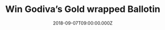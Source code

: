 ---
campaign-uuid: "c-77dcc3f4-af38-48db-a4ae-8c9dfd147365"
type: "Preview"
category: "Gifts"
date: "2018-09-07T09:00:00.000Z"
end-date: "2018-11-07T23:59:00.000Z"
disable-form: false
is_promoted: true
has_entry_page: true
title: "Win Godiva’s Gold wrapped Ballotin"
competition-description: "<p>Godiva has put together a special selection of chocolate\
  \ delights for you. White, milk, dark… Godiva sets out to tempt you with its iconic\
  \ gold wrapped Ballotin. A chocolate lover’s dream come true.</p>\r\n<p>Will you\
  \ share?</p>"
hero-header: "Win Godiva's Gold wrapped Ballotin"
terms-confirmation: "N/A"
banner-img: "https://assets.expresslyapp.com/asset-7705d2fd-849d-4cd7-9d12-b0399a0270e7.jpg"
logo-left-href: "http://www.godivachocolates.co.uk"
logo-left-image: "https://assets.expresslyapp.com/asset-6f2e8621-c15b-444b-8aac-1057c082e88e.jpg"
logo-left-title: "Godiva"
bg-image-hero: "https://assets.expresslyapp.com/asset-7a2930eb-d529-4ac0-b43b-5a0b72c5d0c2.jpg"
bg-image-first: "https://assets.expresslyapp.com/asset-55dbb340-b40e-4dda-a821-928d39d88644.jpg"
bg-image-second: "https://assets.expresslyapp.com/asset-cdcbd508-68ba-4aa2-b100-31c18f2bcf98.jpg"
section1-content: "<p>The Godiva story begins with praline.</p>\r\n<p>The sweet mixture\
  \ of finely ground almonds or hazelnuts and caramelised sugar was first married\
  \ with chocolate in Belgium, to create what’s now known worldwide as the classic\
  \ Belgian Chocolate. </p>"
section2-content: "<p>Keeping the legacy of handcrafted Belgian chocolate alive, this\
  \ selection is packed with every flavour. Orangettes, mint twigs and the coveted\
  \ carrés are all contained in the soft leather box, along with truffles and Coeur\
  \ Iconique assortments.</p>\r\n<p>Don’t miss out on Godiva’s Gold wrapped Ballotin\
  \ and indulge your heart with chocolate.</p>"
entry-title: "Win Godiva's Gold wrapped Ballotin"
entry-content: "Enter the draw to win Godiva's Gold wrapped Ballotin by completing\
  \ the form below before 23:59 on 7th of November 2018."
has-winner: false
prize-description: "Godiva's Gold wrapped Ballotin"
special-conditions: "Multiple entries are allowed up to one every day."
---